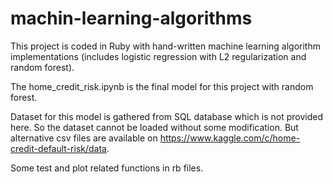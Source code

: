 # machin-learning-algorithms

This project is coded in Ruby with hand-written machine learning algorithm implementations (includes logistic regression with L2 regularization and random forest).

The home_credit_risk.ipynb is the final model for this project with random forest.

Dataset for this model is gathered from SQL database which is not provided here. So the dataset cannot be loaded without some modification. But alternative csv files are available on https://www.kaggle.com/c/home-credit-default-risk/data. 

Some test and plot related functions in rb files.

